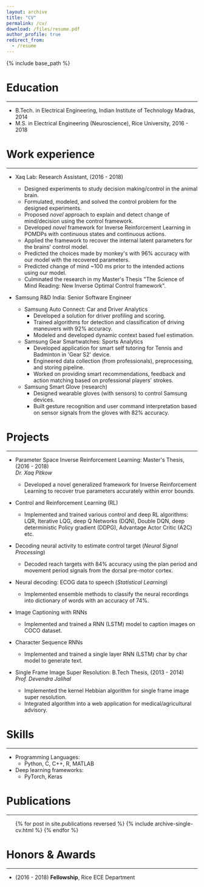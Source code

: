 ```yaml
---
layout: archive
title: "CV"
permalink: /cv/
download: /files/resume.pdf
author_profile: true
redirect_from:
  - /resume
---
```


{% include base_path %}

Education
======
---
* B.Tech. in Electrical Engineering, Indian Institute of Technology Madras, 2014
* M.S. in Electrical Engineering (Neuroscience), Rice University, 2016 - 2018
<!-- * Ph.D in Electrical Engineering (Neuroscience), Rice University, Ongoing (expected) -->

Work experience
======
---
* Xaq Lab: Research Assistant, (2016 - 2018)
  * Designed experiments to study decision making/control in the animal brain.
  * Formulated, modeled, and solved the control problem for the designed experiments.
  * Proposed _novel_ approach to explain and detect change of mind/decision using the control framework.
  * Developed _novel_ framework for Inverse Reinforcement Learning in POMDPs with continuous states and continuous actions.
  * Applied the framework to recover the internal latent parameters for the brains' control model.
  * Predicted the choices made by monkey's with 96% accuracy with our model with the recovered parameters.
  * Predicted change of mind ~100 ms prior to the intended actions using our model.
  * Culminated the research in my Master's Thesis "The Science of Mind Reading: New Inverse Optimal Control framework".

* Samsung R&D India: Senior Software Engineer
  * Samsung Auto Connect: Car and Driver Analytics
    - Developed a solution for driver profiling and scoring.
    - Trained algorithms for detection and classification of driving maneuvers with 92% accuracy.
    - Modeled and developed dynamic context based fuel estimation.
  * Samsung Gear Smartwatches: Sports Analytics
    - Developed application for smart self tutoring for Tennis and Badminton in 'Gear S2' device.
    - Engineered data collection (from professionals), preprocessing, and storing pipeline.
    - Worked on providing smart recommendations, feedback and action matching based on professional players' strokes.
  * Samsung Smart Glove (research)
    - Designed wearable gloves (with sensors) to control Samsung devices.
    - Built gesture recognition and user command interpretation based on sensor signals from the gloves with 82% accuracy.

Projects
======
---
* Parameter Space Inverse Reinforcement Learning: Master's Thesis, (2016 - 2018)   
_Dr. Xaq Pitkow_
  * Developed a novel generalized framework for Inverse Reinforcement Learning to recover true parameters accurately within error bounds.

* Control and Reinforcement Learning (RL)
  * Implemented and trained various control and deep RL algorithms: LQR, Iterative LQG, deep Q Networks (DQN), Double DQN, deep deterministic Policy gradient (DDPG), Advantage Actor Critic (A2C) etc.

* Decoding neural activity to estimate control target (_Neural Signal Processing_)
  * Decoded reach targets with 84% accuracy using the plan period and movement period signals from the dorsal pre-motor cortex.

* Neural decoding: ECOG data to speech (_Statistical Learning_)
  * Implemented ensemble methods to classify the neural recordings into dictionary of words with an accuracy of 74%.

* Image Captioning with RNNs
  * Implemented and trained a RNN (LSTM) model to caption images on COCO dataset.

* Character Sequence RNNs
  * Implemented and trained a single layer RNN (LSTM) char by char model to generate text.

* Single Frame Image Super Resolution: B.Tech Thesis, (2013 - 2014)   
_Prof. Devendra Jalihal_
  * Implemented the kernel Hebbian algorithm for single frame image super resolution.
  * Integrated algorithm into a web application for medical/agricultural advisory.

Skills
======
---
* Programming Languages:
  * Python, C, C++, R, MATLAB
* Deep learning frameworks:
  * PyTorch, Keras

Publications
======
---
  <ul>{% for post in site.publications reversed %}
    {% include archive-single-cv.html %}
  {% endfor %}</ul>




Honors & Awards
======
---
* (2016 - 2018) **Fellowship**, Rice ECE Department


<!---
Talks
======
  <ul>{% for post in site.talks %}
    {% include archive-single-talk-cv.html %}
  {% endfor %}</ul>

Teaching
======
  <ul>{% for post in site.teaching %}
    {% include archive-single-cv.html %}
  {% endfor %}</ul>

Service and leadership
======
* Currently signed in to 43 different slack teams

--->
